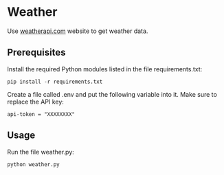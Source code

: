 # Weather

Use [weatherapi.com](https://www.weatherapi.com) website to get weather data.

## Prerequisites

Install the required Python modules listed in the file requirements.txt:
```
pip install -r requirements.txt
```

Create a file called .env and put the following variable into it. Make sure to replace the API key:
```
api-token = "XXXXXXXX"
```

## Usage

Run the file weather.py:
```
python weather.py
```
